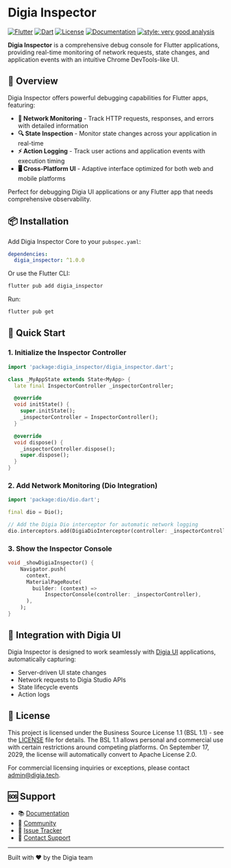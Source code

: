 # Digia Inspector

[![Flutter](https://img.shields.io/badge/Flutter-3.0+-blue.svg)](https://flutter.dev)
[![Dart](https://img.shields.io/badge/Dart-3.9+-blue.svg)](https://dart.dev)
[![License](https://img.shields.io/badge/license-BSL%201.1-green.svg)](LICENSE)
[![Documentation](https://img.shields.io/badge/docs-digia.tech-blue.svg)](https://docs.digia.tech)
[![style: very good analysis](https://img.shields.io/badge/style-very_good_analysis-B22C89.svg)](https://pub.dev/packages/very_good_analysis)

**Digia Inspector** is a comprehensive debug console for Flutter applications, providing real-time monitoring of network requests, state changes, and application events with an intuitive Chrome DevTools-like UI.

## 🚀 Overview

Digia Inspector offers powerful debugging capabilities for Flutter apps, featuring:

- **📡 Network Monitoring** - Track HTTP requests, responses, and errors with detailed information
- **🔍 State Inspection** - Monitor state changes across your application in real-time  
- **⚡ Action Logging** - Track user actions and application events with execution timing
- **🖥️ Cross-Platform UI** - Adaptive interface optimized for both web and mobile platforms

Perfect for debugging Digia UI applications or any Flutter app that needs comprehensive observability.

## 📦 Installation

Add Digia Inspector Core to your `pubspec.yaml`:

```yaml
dependencies:
  digia_inspector: ^1.0.0
```

Or use the Flutter CLI:

```bash
flutter pub add digia_inspector
```

Run:

```bash
flutter pub get
```

## 🏁 Quick Start

### 1. Initialize the Inspector Controller

```dart
import 'package:digia_inspector/digia_inspector.dart';

class _MyAppState extends State<MyApp> {
  late final InspectorController _inspectorController;

  @override
  void initState() {
    super.initState();
    _inspectorController = InspectorController();
  }

  @override
  void dispose() {
    _inspectorController.dispose();
    super.dispose();
  }
}
```

### 2. Add Network Monitoring (Dio Integration)

```dart
import 'package:dio/dio.dart';

final dio = Dio();

// Add the Digia Dio interceptor for automatic network logging
dio.interceptors.add(DigiaDioInterceptor(controller: _inspectorController));
```

### 3. Show the Inspector Console

```dart
void _showDigiaInspector() {
    Navigator.push(
      context,
      MaterialPageRoute(
        builder: (context) =>
            InspectorConsole(controller: _inspectorController),
      ),
    );
}
```

## 🎯 Integration with Digia UI

Digia Inspector is designed to work seamlessly with [Digia UI](https://github.com/Digia-Technology-Private-Limited/digia_ui) applications, automatically capturing:

- Server-driven UI state changes
- Network requests to Digia Studio APIs
- State lifecycle events
- Action logs

## 📄 License

This project is licensed under the Business Source License 1.1 (BSL 1.1) - see the [LICENSE](LICENSE) file for details. The BSL 1.1 allows personal and commercial use with certain restrictions around competing platforms. On September 17, 2029, the license will automatically convert to Apache License 2.0.

For commercial licensing inquiries or exceptions, please contact admin@digia.tech.

## 🆘 Support

- 📚 [Documentation](https://docs.digia.tech)
- 💬 [Community](https://discord.gg/szgbr63a)
- 🐛 [Issue Tracker](https://github.com/Digia-Technology-Private-Limited/digia_inspector_core/issues)
- 📧 [Contact Support](mailto:admin@digia.tech)

---

Built with ❤️ by the Digia team
